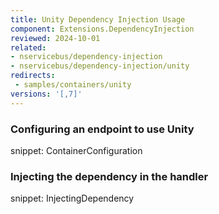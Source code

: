 ```yaml
---
title: Unity Dependency Injection Usage
component: Extensions.DependencyInjection
reviewed: 2024-10-01
related:
- nservicebus/dependency-injection
- nservicebus/dependency-injection/unity
redirects:
 - samples/containers/unity
versions: '[,7]'
---
```


### Configuring an endpoint to use Unity

snippet: ContainerConfiguration


### Injecting the dependency in the handler

snippet: InjectingDependency
